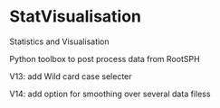 # StatVisualisation
Statistics and Visualisation

Python toolbox to post process data from RootSPH

V13: add Wild card case selecter

V14: add option for smoothing over several data filess

